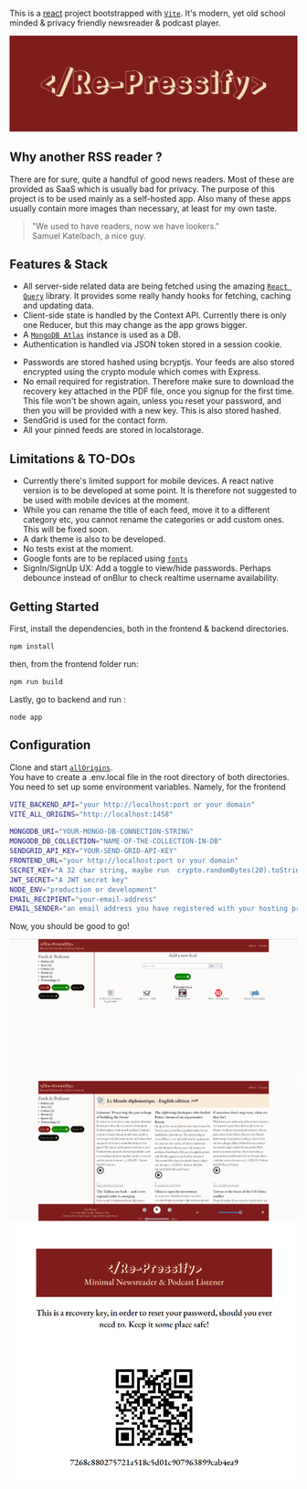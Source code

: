 This is a [react](https://reactjs.org/) project bootstrapped with [`Vite`](https://vitejs.dev/).
It's modern, yet old school minded & privacy friendly newsreader & podcast player.

![logo](./Logo.png)

## Why another RSS reader ?

There are for sure, quite a handful of good news readers. Most of these are provided as SaaS which is usually bad for privacy. The purpose of this project is to be used mainly as a self-hosted app.
Also many of these apps usually contain more images than necessary, at least for my own taste.

> "We used to have readers, now we have lookers." <br> Samuel Katelbach, a nice guy.

## Features & Stack

- All server-side related data are being fetched using the amazing [`React Query`](https://react-query.tanstack.com/) library. It provides some really handy hooks for fetching, caching and updating data.
- Client-side state is handled by the Context API. Currently there is only one Reducer, but this may change as the app grows bigger.
- A [`MongoDB Atlas`](https://www.mongodb.com/cloud) instance is used as a DB.
- Authentication is handled via JSON token stored in a session cookie.

* Passwords are stored hashed using bcryptjs. Your feeds are also stored encrypted using the crypto module which comes with Express.
* No email required for registration. Therefore make sure to download the recovery key attached in the PDF file, once you signup for the first time. This file won't be shown again, unless you reset your password, and then you will be provided with a new key. This is also stored hashed.
* SendGrid is used for the contact form.
* All your pinned feeds are stored in localstorage.

## Limitations & TO-DOs

- Currently there's limited support for mobile devices. A react native version is to be developed at some point. It is therefore not suggested to be used with mobile devices at the moment.
- While you can rename the title of each feed, move it to a different category etc, you cannot rename the categories or add custom ones. This will be fixed soon.
- A dark theme is also to be developed.
- No tests exist at the moment.
- Google fonts are to be replaced using [`fonts`](https://github.com/coollabsio/fonts)
- SignIn/SignUp UX: Add a toggle to view/hide passwords. Perhaps debounce instead of onBlur to check realtime username availability.

## Getting Started

First, install the dependencies, both in the frontend & backend directories.

```bash
npm install
```

then, from the frontend folder run:

```bash
npm run build
```

Lastly, go to backend and run :

```
node app
```

## Configuration

Clone and start [`allOrigins`](https://github.com/gnuns/AllOrigins).<br>
You have to create a .env.local file in the root directory of both directories.
You need to set up some environment variables. Namely, for the frontend

```bash
VITE_BACKEND_API="your http://localhost:port or your domain"
VITE_ALL_ORIGINS="http://localhost:1458"
```

```bash
MONGODB_URI="YOUR-MONGO-DB-CONNECTION-STRING"
MONGODB_DB_COLLECTION="NAME-OF-THE-COLLECTION-IN-DB"
SENDGRID_API_KEY="YOUR-SEND-GRID-API-KEY"
FRONTEND_URL="your http://localhost:port or your domain"
SECRET_KEY="A 32 char string, maybe run  crypto.randomBytes(20).toString('hex')"
JWT_SECRET="A JWT secret key"
NODE_ENV="production or development"
EMAIL_RECIPIENT="your-email-address"
EMAIL_SENDER="an email address you have registered with your hosting provider and connected with SendGrid"
```

Now, you should be good to go!

![home](./images/home.png)
![content](./images/content.png)
![content](./images/recoveryKeyDocument.png)
